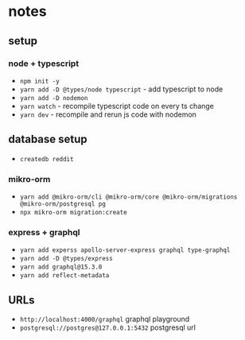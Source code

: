 # notes

## setup
### node + typescript
- `npm init -y`
- `yarn add -D @types/node typescript` - add typescript to node
- `yarn add -D nodemon`
- `yarn watch` - recompile typescript code on every ts change
- `yarn dev` - recompile and rerun js code with nodemon

## database setup
- `createdb reddit`

### mikro-orm
- `yarn add @mikro-orm/cli @mikro-orm/core @mikro-orm/migrations @mikro-orm/postgresql pg`
- `npx mikro-orm migration:create`

### express + graphql
- `yarn add experss apollo-server-express graphql type-graphql`
- `yarn add -D @types/express`
- `yarn add graphql@15.3.0`
- `yarn add reflect-metadata`

## URLs
- `http://localhost:4000/graphql` graphql playground
- `postgresql://postgres@127.0.0.1:5432` postgresql url